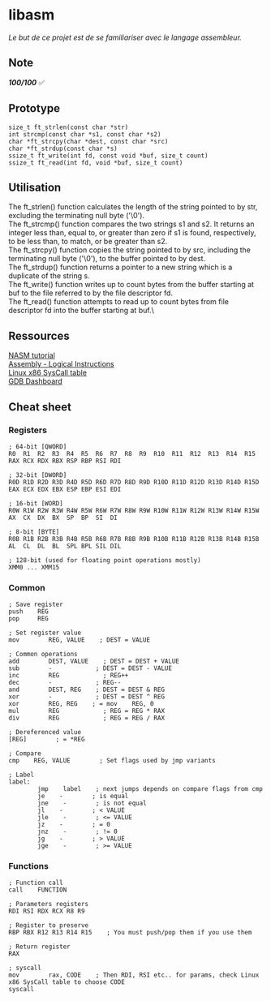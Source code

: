 # libasm
*Le but de ce projet est de se familiariser avec le langage assembleur.*

## Note
***100/100*** :white_check_mark:

## Prototype
```
size_t ft_strlen(const char *str)
int strcmp(const char *s1, const char *s2)
char *ft_strcpy(char *dest, const char *src)
char *ft_strdup(const char *s)
ssize_t ft_write(int fd, const void *buf, size_t count)
ssize_t ft_read(int fd, void *buf, size_t count)
```

## Utilisation
The ft_strlen() function calculates the length of the string pointed to by str, excluding the terminating null byte ('\0').\
The ft_strcmp() function  compares  the two strings s1 and s2. It returns an integer less than, equal to, or greater than zero if s1 is found, respectively, to be  less  than, to match, or be greater than s2.\
The ft_strcpy() function copies the string pointed to by src, including the terminating null byte ('\0'), to the buffer pointed to by dest.\
The ft_strdup() function returns a pointer to a new string which is a duplicate of the string s.\
The ft_write() function writes up to count bytes from the buffer starting at buf to the file referred to by the file descriptor fd.\
The ft_read() function attempts to read up to count bytes from file descriptor fd into the buffer starting at buf.\

## Ressources
[NASM tutorial](https://cs.lmu.edu/~ray/notes/nasmtutorial/)\
[Assembly - Logical Instructions](https://www.tutorialspoint.com/assembly_programming/assembly_logical_instructions.htm)\
[Linux x86 SysCall table](https://blog.rchapman.org/posts/Linux_System_Call_Table_for_x86_64/)\
[GDB Dashboard](https://github.com/cyrus-and/gdb-dashboard)

## Cheat sheet
### Registers
```ASM
; 64-bit [QWORD]
R0  R1  R2  R3  R4  R5  R6  R7  R8  R9  R10  R11  R12  R13  R14  R15
RAX RCX RDX RBX RSP RBP RSI RDI

; 32-bit [DWORD]
R0D R1D R2D R3D R4D R5D R6D R7D R8D R9D R10D R11D R12D R13D R14D R15D
EAX ECX EDX EBX ESP EBP ESI EDI

; 16-bit [WORD]
R0W R1W R2W R3W R4W R5W R6W R7W R8W R9W R10W R11W R12W R13W R14W R15W
AX  CX  DX  BX  SP  BP  SI  DI

; 8-bit [BYTE]
R0B R1B R2B R3B R4B R5B R6B R7B R8B R9B R10B R11B R12B R13B R14B R15B
AL  CL  DL  BL  SPL BPL SIL DIL

; 128-bit (used for floating point operations mostly)
XMM0 ... XMM15
```
### Common
```ASM
; Save register
push    REG
pop     REG

; Set register value
mov        REG, VALUE    ; DEST = VALUE

; Common operations
add        DEST, VALUE    ; DEST = DEST + VALUE
sub        -            ; DEST = DEST - VALUE
inc        REG            ; REG++
dec        -            ; REG--
and        DEST, REG    ; DEST = DEST & REG
xor        -            ; DEST = DEST ^ REG
xor        REG, REG    ; = mov    REG, 0
mul        REG            ; REG = REG * RAX
div        REG            ; REG = REG / RAX

; Dereferenced value
[REG]        ; = *REG

; Compare
cmp    REG, VALUE        ; Set flags used by jmp variants

; Label
label:
        jmp    label    ; next jumps depends on compare flags from cmp
        je    -        ; is equal
        jne    -        ; is not equal
        jl    -        ; < VALUE
        jle    -        ; <= VALUE
        jz    -        ; = 0
        jnz    -        ; != 0
        jg    -        ; > VALUE
        jge    -        ; >= VALUE
```
### Functions
```ASM
; Function call
call    FUNCTION

; Parameters registers
RDI RSI RDX RCX R8 R9

; Register to preserve
RBP RBX R12 R13 R14 R15    ; You must push/pop them if you use them

; Return register
RAX

; syscall
mov        rax, CODE    ; Then RDI, RSI etc.. for params, check Linux x86 SysCall table to choose CODE
syscall
```
